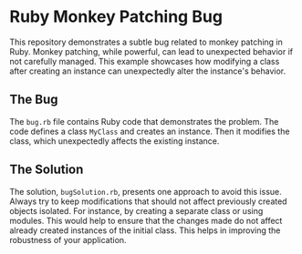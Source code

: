 # Ruby Monkey Patching Bug

This repository demonstrates a subtle bug related to monkey patching in Ruby.  Monkey patching, while powerful, can lead to unexpected behavior if not carefully managed. This example showcases how modifying a class after creating an instance can unexpectedly alter the instance's behavior.

## The Bug

The `bug.rb` file contains Ruby code that demonstrates the problem.  The code defines a class `MyClass` and creates an instance.  Then it modifies the class, which unexpectedly affects the existing instance.

## The Solution

The solution, `bugSolution.rb`, presents one approach to avoid this issue.  Always try to keep modifications that should not affect previously created objects isolated. For instance, by creating a separate class or using modules. This would help to ensure that the changes made do not affect already created instances of the initial class. This helps in improving the robustness of your application.
